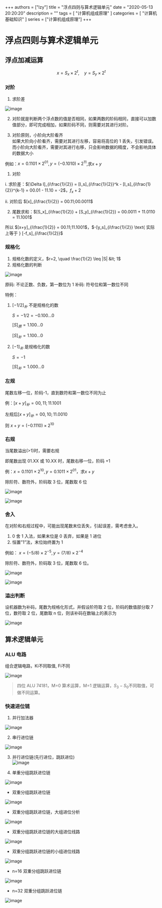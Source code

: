 
+++
authors = ["lzy"]
title = "浮点四则与算术逻辑单元"
date = "2020-05-13 20:20:20"
description = ""
tags = [
"计算机组成原理"
]
categories = [
"计算机基础知识"
]
series = ["计算机组成原理"]
+++

# 浮点四则与算术逻辑单元

## 浮点加减运算

$$
x = S_x \times 2^t, \quad y = S_y \times 2^t
$$

### 对阶

1. 求阶差

![image](assets/image-20251013144234-zqxo8nl.webp)

2. 对阶就是判断两个浮点数的值是否相同，如果两数的阶码相同，直接可以加数值部分，即可完成相加，如果阶码不同，则需要对其进行对阶。

3. 对阶原则，小阶向大阶看齐  
    如果大阶向小阶看齐，需要对其进行左移，容易将高位的 1 丢失，引发错误。而小阶向大阶看齐，需要对其进行右移，只会影响数据的精度，不会影响具体的数据大小

例如：$x=0.1101×2^{01},y=(−0.1010)×2^{11}$,求$x+y$

1. 对阶

i. 求阶差：$[\Delta I]_{i\frac{1}{2}} = [I_s]_{i\frac{1}{2}}^k - [I_s]_{i\frac{1}{2}}^{k-1} = 00.01 - 11.10 = -2$，$f_x + 2$

ii. 对阶后 $[x]_{i\frac{1}{2}} = 00.11;00.0011$

2. 尾数求和：$[S_x]_{i\frac{1}{2}} + [S_y]_{i\frac{1}{2}} = 00.0011 + 11.0110 = 11.1001$

所以 $[x+y]_{i\frac{1}{2}} = 00.11;11.1001$，$-[y_s]_{i\frac{1}{2}} \text{ 实际上等于 } [-f_s]_{i\frac{1}{2}}$

### 规格化

1. 规格化数的定义，$r=2, \quad \frac{1}{2} \leq |S| &lt; 1$
2. 规格化数的判断

![image](assets/image-20251013144415-unwoacq.webp)

原码: 不论正数、负数，第一数位为 1
补码: 符号位和第一数位不同

特例：

1. $[-1/2]_{补}$ 不是规格化的数

    $S = -1/2 = -0.100...0$

    $[S]_{原} = 1.100...0$

    $[S]_{补} = 1.100...0$
2. $[-1]_{补}$ 是规格化的数

    $S = -1$

    $[S]_{补} = 1.000...0$

### **左规**

尾数左移一位，阶码-1，直到数符和第一数位不同为止

例：$[x+y]_{补} = 00,11;11.1001$

左规后$[x+y]_{补} = 00,10;11.0010$

则 $x+y=(-0.1110)\times2^{10}$

### **右规**

当尾数溢出(>1)时，需要右规

即尾数出现 01.XX 或 10.XX 时，尾数右移一位，阶码 +1

例：$x = 0.1101 \times 2^{10}, y = 0.1011 \times 2^{01}$，求$x+y$

除阶符、数符外，阶码取 3 位，尾数取 6 位

![image](assets/image-20251013144425-kr5n7bz.webp)

![image](assets/image-20251013144430-pr98zam.webp)

### 舍入

在对阶和右规过程中，可能出现尾数末位丢失，引起误差，需考虑舍入。

1. 0 舍 1 入法，如果末位是 0 丢弃，如果是 1 进位
2. 恒置”1”法，末位始终置为 1

例如： $x=(−5/8)×2^{−5},y=(7/8)×2^{−4}$

除阶符、数符外，阶码取 3 位，尾数取 6 位。

![image](assets/image-20251013144437-4hxsw0o.webp)

![image](assets/image-20251013144443-dr3l1mu.webp)

### 溢出判断

设机器数为补码，尾数为规格化形式，并假设阶符取 2 位，阶码的数值部分取 7 位，数符取 2 位，尾数取 n 位，则该补码在数轴上的表示为

![image](assets/image-20251013144449-d5ijotr.webp)

## 算术逻辑单元

### ALU 电路

组合逻辑电路，Ki不同取值, Fi不同

![image](assets/image-20251013144456-mlk2e16.webp)

> 四位 ALU 74181，M=0 算术运算，M=1 逻辑运算，$S_3 - S_0$不同取值，可做不同运算。

### 快速进位链

1. 并行加法器

![image](assets/image-20251013144519-8xktkm2.webp)

2. 串行进位链

![image](assets/image-20251013144525-vm4oqtq.webp)

3. 并行进位链(先行进位，跳跃进位)  
    ​![image](assets/image-20251013144535-qjz38ta.webp)

4. 单重分组跳跃进位链

![image](assets/image-20251013144602-zf6bxu7.webp)

- 双重分组跳跃进位链

![image](assets/image-20251013144602-zf6bxu7.webp)

- 双重分组跳跃进位链，大组进位分析

![image](assets/image-20251013144736-gtdr9js.webp)

- 双重分组跳跃进位链的大组进位线路

![image](assets/image-20251013144745-9lnjf5b.webp)

- 双重分组跳跃进位链的小组进位线路

![image](assets/image-20251013144813-53plrcy.webp)

- n=16 双重分组跳跃进位链

![image](assets/image-20251013144820-ectf4po.webp)

- n=32 双重分组跳跃进位链

![image](assets/image-20251013144826-kfioqj5.webp)
